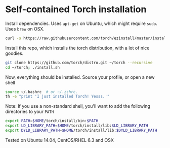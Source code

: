 Self-contained Torch installation
============

Install dependencies. Uses `apt-get` on Ubuntu, which might require `sudo`. Uses `brew` on OSX.
```sh
curl -s https://raw.githubusercontent.com/torch/ezinstall/master/install-deps | bash
```

Install this repo, which installs the torch distribution, with a lot of nice goodies.
```sh
git clone https://github.com/torch/distro.git ~/torch --recursive
cd ~/torch; ./install.sh
```

Now, everything should be installed. Source your profile, or open a new shell
```sh
source ~/.bashrc  # or ~/.zshrc.
th -e "print 'I just installed Torch! Yesss.'"
```

Note: If you use a non-standard shell, you'll want to add the following directories to your `PATH`
```sh
export PATH=$HOME/torch/install/bin:$PATH
export LD_LIBRARY_PATH=$HOME/torch/install/lib:$LD_LIBRARY_PATH
export DYLD_LIBRARY_PATH=$HOME/torch/install/lib:$DYLD_LIBRARY_PATH
```

Tested on Ubuntu 14.04, CentOS/RHEL 6.3 and OSX
